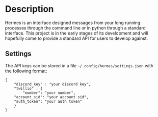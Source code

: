 # Description
Hermes is an interface designed messages from your long running processes
through the command line or in python through a standard interface. This
project is in the early stages of its development and will hopefully come
to provide a standard API for users to develop against.

## Settings
The API keys can be stored in a file `~/.config/hermes/settings.json` with
the following format:
```
{
    "discord_key" : "your discord key",
    "twillio" : {
        "number": "your number",
	"account_sid": "your account sid",
	"auth_token": "your auth token"
    }
}
```
